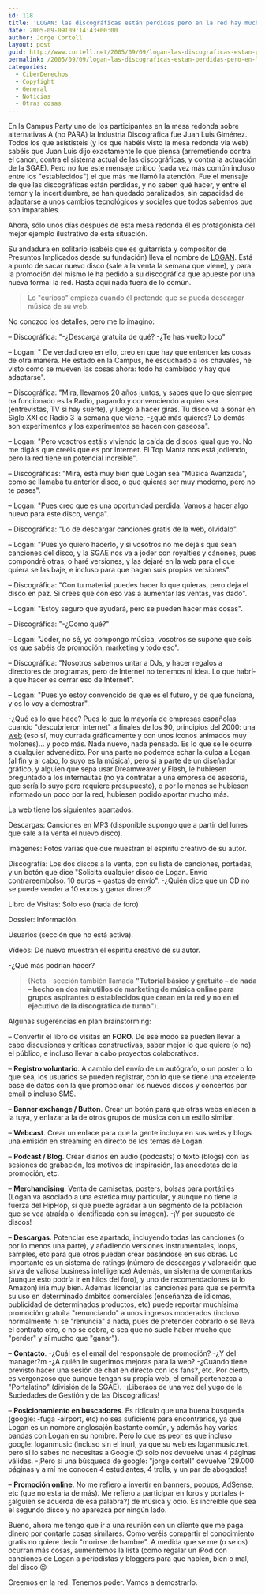 ```yaml
---
id: 118
title: 'LOGAN: las discográficas están perdidas pero en la red hay mucho poder'
date: 2005-09-09T09:14:43+00:00
author: Jorge Cortell
layout: post
guid: http://www.cortell.net/2005/09/09/logan-las-discograficas-estan-perdidas-pero-en-la-red-hay-mucho-poder/
permalink: /2005/09/09/logan-las-discograficas-estan-perdidas-pero-en-la-red-hay-mucho-poder/
categories:
  - CiberDerechos
  - Copyfight
  - General
  - Noticias
  - Otras cosas
---
```

En la Campus Party uno de los participantes en la mesa redonda sobre alternativas A (no PARA) la Industria Discográfica fue Juan Luis Giménez. Todos los que asististeis (y los que habéis visto la mesa redonda via web) sabéis que Juan Luis dijo exactamente lo que piensa (arremetiendo contra el canon, contra el sistema actual de las discográficas, y contra la actuación de la SGAE). Pero no fue este mensaje crí­tico (cada vez más común incluso entre los "establecidos") el que más me llamó la atención. Fue el mensaje de que las discográficas están perdidas, y no saben qué hacer, y entre el temor y la incertidumbre, se han quedado paralizados, sin capacidad de adaptarse a unos cambios tecnológicos y sociales que todos sabemos que son imparables.

Ahora, sólo unos dí­as después de esta mesa redonda él es protagonista del mejor ejemplo ilustrativo de esta situación.

Su andadura en solitario (sabéis que es guitarrista y compositor de Presuntos Implicados desde su fundación) lleva el nombre de [LOGAN](http://www.loganmusic.net). Está a punto de sacar nuevo disco (sale a la venta la semana que viene), y para la promoción del mismo le ha pedido a su discográfica que apueste por una nueva forma: la red. Hasta aquí­ nada fuera de lo común.

> Lo "curioso" empieza cuando él pretende que se pueda descargar música de su web. 

No conozco los detalles, pero me lo imagino:

– Discográfica: "-¿Descarga gratuita de qué? -¿Te has vuelto loco"
  
– Logan: " De verdad creo en ello, creo en que hay que entender las cosas de otra manera. He estado en la Campus, he escuchado a los chavales, he visto cómo se mueven las cosas ahora: todo ha cambiado y hay que adaptarse".
  
– Discográfica: "Mira, llevamos 20 años juntos, y sabes que lo que siempre ha funcionado es la Radio, pagando y convenciendo a quien sea (entrevistas, TV si hay suerte), y luego a hacer giras. Tu disco va a sonar en Siglo XXI de Radio 3 la semana que viene, -¿qué más quieres? Lo demás son experimentos y los experimentos se hacen con gaseosa".
  
– Logan: "Pero vosotros estáis viviendo la caí­da de discos igual que yo. No me digáis que creéis que es por Internet. El Top Manta nos está jodiendo, pero la red tiene un potencial increí­ble".
  
– Discográficas: "Mira, está muy bien que Logan sea "Música Avanzada", como se llamaba tu anterior disco, o que quieras ser muy moderno, pero no te pases".
  
– Logan: "Pues creo que es una oportunidad perdida. Vamos a hacer algo nuevo para este disco, venga".
  
– Discográfica: "Lo de descargar canciones gratis de la web, olví­dalo".
  
– Logan: "Pues yo quiero hacerlo, y si vosotros no me dejáis que sean canciones del disco, y la SGAE nos va a joder con royalties y cánones, pues compondré otras, o haré versiones, y las dejaré en la web para el que quiera se las baje, e incluso para que hagan suis propias versiones".
  
– Discográfica: "Con tu material puedes hacer lo que quieras, pero deja el disco en paz. Si crees que con eso vas a aumentar las ventas, vas dado".
  
– Logan: "Estoy seguro que ayudará, pero se pueden hacer más cosas".
  
– Discográfica: "-¿Como qué?"
  
– Logan: "Joder, no sé, yo compongo música, vosotros se supone que sois los que sabéis de promoción, marketing y todo eso".
  
– Discográfica: "Nosotros sabemos untar a DJs, y hacer regalos a directores de programas, pero de Internet no tenemos ni idea. Lo que habrí­a que hacer es cerrar eso de Internet".
  
– Logan: "Pues yo estoy convencido de que es el futuro, y de que funciona, y os lo voy a demostrar".

-¿Qué es lo que hace? Pues lo que la mayorí­a de empresas españolas cuando "descubrieron internet" a finales de los 90, principios del 2000: una [web](http://www.loganmusic.net) (eso sí­, muy currada gráficamente y con unos iconos animados muy molones)... y poco más. Nada nuevo, nada pensado. Es lo que se le ocurre a cualquier advenedizo. Por una parte no podemos echar la culpa a Logan (al fin y al cabo, lo suyo es la música), pero si a parte de un diseñador gráfico, y alguien que sepa usar Dreamweaver y Flash, le hubiesen preguntado a los internautas (no ya contratar a una empresa de asesorí­a, que serí­a lo suyo pero requiere presupuesto), o por lo menos se hubiesen informado un poco por la red, hubiesen podido aportar mucho más.

La web tiene los siguientes apartados:
  
Descargas: Canciones en MP3 (disponible supongo que a partir del lunes que sale a la venta el nuevo disco).
  
Imágenes: Fotos varias que que muestran el espí­ritu creativo de su autor.
  
Discografí­a: Los dos discos a la venta, con su lista de canciones, portadas, y un botón que dice "Solicita cualquier disco de Logan. Enví­o contrareembolso. 10 euros + gastos de enví­o". -¿Quién dice que un CD no se puede vender a 10 euros y ganar dinero?
  
Libro de Visitas: Sólo eso (nada de foro)
  
Dossier: Información.
  
Usuarios (sección que no está activa).
  
Ví­deos: De nuevo muestran el espí­ritu creativo de su autor.

-¿Qué más podrí­an hacer?

> (Nota.- sección también llamada **"Tutorial básico y gratuito – de nada – hecho en dos minutillos de marketing de música online para grupos aspirantes o establecidos que crean en la red y no en el ejecutivo de la discográfica de turno"**).

Algunas sugerencias en plan brainstorming:

– Convertir el libro de visitas en **FORO**. De ese modo se pueden llevar a cabo discusiones y crí­ticas constructivas, saber mejor lo que quiere (o no) el público, e incluso llevar a cabo proyectos colaborativos.

– **Registro voluntario**. A cambio del enví­o de un autógrafo, o un poster o lo que sea, los usuarios se pueden registrar, con lo que se tiene una excelente base de datos con la que promocionar los nuevos discos y concertos por email o incluso SMS.

– **Banner exchange / Button**. Crear un botón para que otras webs enlacen a la tuya, y enlazar a la de otros grupos de música con un estilo similar.

– **Webcast**. Crear un enlace para que la gente incluya en sus webs y blogs una emisión en streaming en directo de los temas de Logan.

– **Podcast / Blog**. Crear diarios en audio (podcasts) o texto (blogs) con las sesiones de grabación, los motivos de inspiración, las anécdotas de la promoción, etc.

– **Merchandising**. Venta de camisetas, posters, bolsas para portátiles (Logan va asociado a una estética muy particular, y aunque no tiene la fuerza del HipHop, sí­ que puede agradar a un segmento de la población que se vea atraí­da o identificada con su imagen). -¡Y por supuesto de discos!

– **Descargas**. Potenciar ese apartado, incluyendo todas las canciones (o por lo menos una parte), y añadiendo versiones instrumentales, loops, samples, etc para que otros puedan crear basándose en sus obras. Lo importante es un sistema de ratings (número de descargas y valoración que sirva de valiosa business intelligence) Además, un sistema de comentarios (aunque esto podrí­a ir en hilos del foro), y uno de recomendaciones (a lo Amazon) irí­a muy bien. Además licenciar las canciones para que se permita su uso en determinado ámbitos comerciales (enseñanza de idiomas, publicidad de determinados productos, etc) puede reportar muchí­sima promoción gratuí­ta "renunciando" a unos ingresos moderados (incluso normalmente ni se "renuncia" a nada, pues de pretender cobrarlo o se lleva el contrato otro, o no se cobra, o sea que no suele haber mucho que "perder" y sí­ mucho que "ganar").

– **Contacto**. -¿Cuál es el email del responsable de promoción? -¿Y del manager?m -¿A quién le sugerimos mejoras para la web? -¿Cuándo tiene previsto hacer una sesión de chat en directo con los fans?, etc. Por cierto, es vergonzoso que aunque tengan su propia web, el email pertenezca a "Portalatino" (división de la SGAE). -¡Liberáos de una vez del yugo de la Suciedades de Gestión y de las Discográficas!

– **Posicionamiento en buscadores**. Es ridí­culo que una buena búsqueda (google: -fuga -airport, etc) no sea suficiente para encontrarlos, ya que Logan es un nombre anglosajón bastante común, y además hay varias bandas con Logan en su nombre. Pero lo que es peor es que incluso google: loganmusic (incluso sin el inurl, ya que su web es loganmusic.net, pero si lo sabes no necesitas a Google 😉 sólo nos devuelve unas 4 páginas válidas. -¡Pero si una búsqueda de google: "jorge.cortell" devuelve 129.000 páginas y a mí­ me conocen 4 estudiantes, 4 trolls, y un par de abogados!

– **Promoción online**. No me refiero a invertir en banners, popups, AdSense, etc (que no estarí­a de más). Me refiero a participar en foros y portales (-¿alguien se acuerda de esa palabra?) de música y ocio. Es increí­ble que sea el segundo disco y no aparezca por ningún lado.

Bueno, ahora me tengo que ir a una reunión con un cliente que me paga dinero por contarle cosas similares. Como veréis compartir el conocimiento gratis no quiere decir "morirse de hambre". A medida que se me (o se os) ocurran más cosas, aumentemos la lista (como regalar un iPod con canciones de Logan a periodistas y bloggers para que hablen, bien o mal, del disco 😉

Creemos en la red. Tenemos poder. Vamos a demostrarlo.